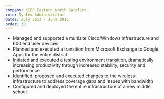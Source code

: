 ```yaml
---
company: KIPP Eastern North Carolina
role: System Administrator
dates: July 2013 - June 2015
order: 30
---
```


- Managed and supported a multisite Cisco/Windows infrastructure and 600 end user devices
- Planned and executed a transition from Microsoft Exchange to Google Apps for the entire district
- Initiated and executed a testing environment transition, dramatically increasing productivity through increased stability, security and performance
- Identified, proposed and executed changes to the wireless infrastructure to address coverage gaps and issues with bandwidth
- Configured and deployed the entire infrastructure of a new middle school.